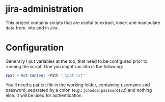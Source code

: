 # jira-administration
This project contains scripts that are useful to extract, insert and manipulate data from, into and in Jira.

# Configuration

Generally I put variables at the top, that need to be configured prior to running the script. One you might run into is the following:
```PowerShell
$pat = Get-Content -Path ".\pat.txt"
```
You'll need a pat.txt file in the working folder, containing username and password, separated by a colon (e.g.: `johndoe:password123`) and nothing else. It will be used for authentication.
